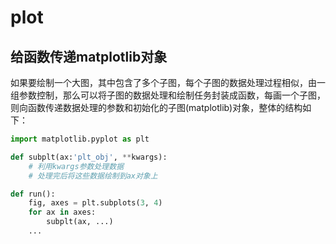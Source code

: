 # plot  

## 给函数传递matplotlib对象  

如果要绘制一个大图，其中包含了多个子图，每个子图的数据处理过程相似，由一组参数控制，那么可以将子图的数据处理和绘制任务封装成函数，每画一个子图，则向函数传递数据处理的参数和初始化的子图(matplotlib)对象，整体的结构如下：  

```python
import matplotlib.pyplot as plt

def subplt(ax:'plt_obj', **kwargs):
    # 利用kwargs参数处理数据
    # 处理完后将这些数据绘制到ax对象上

def run():
    fig, axes = plt.subplots(3, 4)
    for ax in axes:
        subplt(ax, ...)
    ...
```
